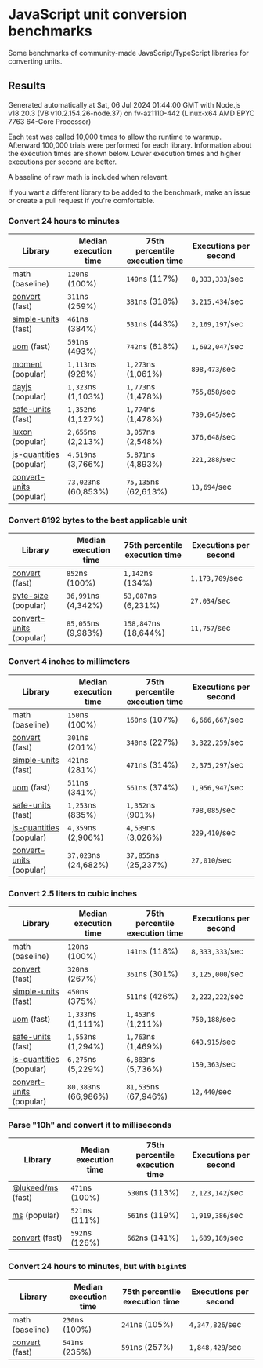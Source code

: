 # JavaScript unit conversion benchmarks

Some benchmarks of community-made JavaScript/TypeScript libraries for converting units.

## Results

<!-- beginblock(results) -->

Generated automatically at Sat, 06 Jul 2024 01:44:00 GMT with Node.js v18.20.3 (V8 v10.2.154.26-node.37) on fv-az1110-442 (Linux-x64 AMD EPYC 7763 64-Core Processor)

Each test was called 10,000 times to allow the runtime to warmup.
Afterward 100,000 trials were performed for each library.
Information about the execution times are shown below.
Lower execution times and higher executions per second are better.

A baseline of raw math is included when relevant.

If you want a different library to be added to the benchmark, make an issue or create a pull request if you're comfortable.

### Convert 24 hours to minutes

| Library                                                            | Median execution time | 75th percentile execution time | Executions per second |
| ------------------------------------------------------------------ | --------------------- | ------------------------------ | --------------------- |
| math (baseline)                                                    | `120`ns (100%)        | `140`ns (117%)                 | `8,333,333`/sec       |
| [convert](https://npmjs.com/package/convert) (fast)                | `311`ns (259%)        | `381`ns (318%)                 | `3,215,434`/sec       |
| [simple-units](https://npmjs.com/package/simple-units) (fast)      | `461`ns (384%)        | `531`ns (443%)                 | `2,169,197`/sec       |
| [uom](https://npmjs.com/package/uom) (fast)                        | `591`ns (493%)        | `742`ns (618%)                 | `1,692,047`/sec       |
| [moment](https://npmjs.com/package/moment) (popular)               | `1,113`ns (928%)      | `1,273`ns (1,061%)             | `898,473`/sec         |
| [dayjs](https://npmjs.com/package/dayjs) (popular)                 | `1,323`ns (1,103%)    | `1,773`ns (1,478%)             | `755,858`/sec         |
| [safe-units](https://npmjs.com/package/safe-units) (fast)          | `1,352`ns (1,127%)    | `1,774`ns (1,478%)             | `739,645`/sec         |
| [luxon](https://npmjs.com/package/luxon) (popular)                 | `2,655`ns (2,213%)    | `3,057`ns (2,548%)             | `376,648`/sec         |
| [js-quantities](https://npmjs.com/package/js-quantities) (popular) | `4,519`ns (3,766%)    | `5,871`ns (4,893%)             | `221,288`/sec         |
| [convert-units](https://npmjs.com/package/convert-units) (popular) | `73,023`ns (60,853%)  | `75,135`ns (62,613%)           | `13,694`/sec          |

### Convert 8192 bytes to the best applicable unit

| Library                                                            | Median execution time | 75th percentile execution time | Executions per second |
| ------------------------------------------------------------------ | --------------------- | ------------------------------ | --------------------- |
| [convert](https://npmjs.com/package/convert) (fast)                | `852`ns (100%)        | `1,142`ns (134%)               | `1,173,709`/sec       |
| [byte-size](https://npmjs.com/package/byte-size) (popular)         | `36,991`ns (4,342%)   | `53,087`ns (6,231%)            | `27,034`/sec          |
| [convert-units](https://npmjs.com/package/convert-units) (popular) | `85,055`ns (9,983%)   | `158,847`ns (18,644%)          | `11,757`/sec          |

### Convert 4 inches to millimeters

| Library                                                            | Median execution time | 75th percentile execution time | Executions per second |
| ------------------------------------------------------------------ | --------------------- | ------------------------------ | --------------------- |
| math (baseline)                                                    | `150`ns (100%)        | `160`ns (107%)                 | `6,666,667`/sec       |
| [convert](https://npmjs.com/package/convert) (fast)                | `301`ns (201%)        | `340`ns (227%)                 | `3,322,259`/sec       |
| [simple-units](https://npmjs.com/package/simple-units) (fast)      | `421`ns (281%)        | `471`ns (314%)                 | `2,375,297`/sec       |
| [uom](https://npmjs.com/package/uom) (fast)                        | `511`ns (341%)        | `561`ns (374%)                 | `1,956,947`/sec       |
| [safe-units](https://npmjs.com/package/safe-units) (fast)          | `1,253`ns (835%)      | `1,352`ns (901%)               | `798,085`/sec         |
| [js-quantities](https://npmjs.com/package/js-quantities) (popular) | `4,359`ns (2,906%)    | `4,539`ns (3,026%)             | `229,410`/sec         |
| [convert-units](https://npmjs.com/package/convert-units) (popular) | `37,023`ns (24,682%)  | `37,855`ns (25,237%)           | `27,010`/sec          |

### Convert 2.5 liters to cubic inches

| Library                                                            | Median execution time | 75th percentile execution time | Executions per second |
| ------------------------------------------------------------------ | --------------------- | ------------------------------ | --------------------- |
| math (baseline)                                                    | `120`ns (100%)        | `141`ns (118%)                 | `8,333,333`/sec       |
| [convert](https://npmjs.com/package/convert) (fast)                | `320`ns (267%)        | `361`ns (301%)                 | `3,125,000`/sec       |
| [simple-units](https://npmjs.com/package/simple-units) (fast)      | `450`ns (375%)        | `511`ns (426%)                 | `2,222,222`/sec       |
| [uom](https://npmjs.com/package/uom) (fast)                        | `1,333`ns (1,111%)    | `1,453`ns (1,211%)             | `750,188`/sec         |
| [safe-units](https://npmjs.com/package/safe-units) (fast)          | `1,553`ns (1,294%)    | `1,763`ns (1,469%)             | `643,915`/sec         |
| [js-quantities](https://npmjs.com/package/js-quantities) (popular) | `6,275`ns (5,229%)    | `6,883`ns (5,736%)             | `159,363`/sec         |
| [convert-units](https://npmjs.com/package/convert-units) (popular) | `80,383`ns (66,986%)  | `81,535`ns (67,946%)           | `12,440`/sec          |

### Parse "10h" and convert it to milliseconds

| Library                                                   | Median execution time | 75th percentile execution time | Executions per second |
| --------------------------------------------------------- | --------------------- | ------------------------------ | --------------------- |
| [@lukeed/ms](https://npmjs.com/package/@lukeed/ms) (fast) | `471`ns (100%)        | `530`ns (113%)                 | `2,123,142`/sec       |
| [ms](https://npmjs.com/package/ms) (popular)              | `521`ns (111%)        | `561`ns (119%)                 | `1,919,386`/sec       |
| [convert](https://npmjs.com/package/convert) (fast)       | `592`ns (126%)        | `662`ns (141%)                 | `1,689,189`/sec       |

### Convert 24 hours to minutes, but with `bigint`s

| Library                                             | Median execution time | 75th percentile execution time | Executions per second |
| --------------------------------------------------- | --------------------- | ------------------------------ | --------------------- |
| math (baseline)                                     | `230`ns (100%)        | `241`ns (105%)                 | `4,347,826`/sec       |
| [convert](https://npmjs.com/package/convert) (fast) | `541`ns (235%)        | `591`ns (257%)                 | `1,848,429`/sec       |

<!-- endblock(results) -->
